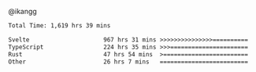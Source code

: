 @ikangg
<!--START_SECTION:waka-->

```txt
Total Time: 1,619 hrs 39 mins

Svelte                     967 hrs 31 mins >>>>>>>>>>>>>>>==========   58.79 %
TypeScript                 224 hrs 35 mins >>>======================   13.65 %
Rust                       47 hrs 54 mins  >========================   02.91 %
Other                      26 hrs 7 mins   =========================   01.59 %
```

<!--END_SECTION:waka-->
